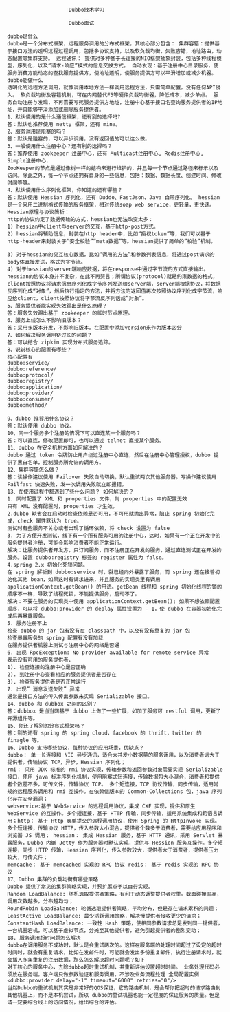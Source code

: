 						Dubbo技术学习

						Dubbo面试

	dubbo是什么
	dubbo是一个分布式框架，远程服务调用的分布式框架，其核心部分包含： 集群容错：提供基于接口方法的透明远程过程调用，包括多协议支持，以及软负载均衡，失败容错，地址路由，动态配置等集群支持。 远程通讯： 提供对多种基于长连接的NIO框架抽象封装，包括多种线程模型，序列化，以及“请求-响应”模式的信息交换方式。 自动发现：基于注册中心目录服务，使服务消费方能动态的查找服务提供方，使地址透明，使服务提供方可以平滑增加或减少机器。
	dubbo能做什么
	透明化的远程方法调用，就像调用本地方法一样调用远程方法，只需简单配置，没有任何API侵入。 软负载均衡及容错机制，可在内网替代F5等硬件负载均衡器，降低成本，减少单点。 服务自动注册与发现，不再需要写死服务提供方地址，注册中心基于接口名查询服务提供者的IP地址，并且能够平滑添加或删除服务提供者。
	1、默认使用的是什么通信框架，还有别的选择吗?
	答：默认也推荐使用 netty 框架，还有 mina。
	2、服务调用是阻塞的吗？
	答：默认是阻塞的，可以异步调用，没有返回值的可以这么做。
	3、一般使用什么注册中心？还有别的选择吗？
	答：推荐使用 zookeeper 注册中心，还有 Multicast注册中心, Redis注册中心, Simple注册中心.
	ZooKeeper的节点是通过像树一样的结构来进行维护的，并且每一个节点通过路径来标示以及访问。除此之外，每一个节点还拥有自身的一些信息，包括：数据、数据长度、创建时间、修改时间等等。
	4、默认使用什么序列化框架，你知道的还有哪些？
	答：默认使用 Hessian 序列化，还有 Duddo、FastJson、Java 自带序列化。 hessian是一个采用二进制格式传输的服务框架，相对传统soap web service，更轻量，更快速。
	Hessian原理与协议简析：
	http的协议约定了数据传输的方式，hessian也无法改变太多：
	1) hessian中client与server的交互，基于http-post方式。
	2) hessian将辅助信息，封装在http header中，比如“授权token”等，我们可以基于http-header来封装关于“安全校验”“meta数据”等。hessian提供了简单的”校验”机制。
	
	3) 对于hessian的交互核心数据，比如“调用的方法”和参数列表信息，将通过post请求的body体直接发送，格式为字节流。
	4) 对于hessian的server端响应数据，将在response中通过字节流的方式直接输出。
	hessian的协议本身并不复杂，在此不再赘言；所谓协议(protocol)就是约束数据的格式，client按照协议将请求信息序列化成字节序列发送给server端，server端根据协议，将数据反序列化成“对象”，然后执行指定的方法，并将方法的返回值再次按照协议序列化成字节流，响应给client，client按照协议将字节流反序列话成”对象”。
	5、服务提供者能实现失效踢出是什么原理？
	答：服务失效踢出基于 zookeeper 的临时节点原理。
	6、服务上线怎么不影响旧版本？
	答：采用多版本开发，不影响旧版本。在配置中添加version来作为版本区分
	7、如何解决服务调用链过长的问题？
	答：可以结合 zipkin 实现分布式服务追踪。
	8、说说核心的配置有哪些？
	核心配置有
	dubbo:service/
	dubbo:reference/
	dubbo:protocol/
	dubbo:registry/
	dubbo:application/
	dubbo:provider/
	dubbo:consumer/
	dubbo:method/
	
	9、dubbo 推荐用什么协议？
	答：默认使用 dubbo 协议。
	10、同一个服务多个注册的情况下可以直连某一个服务吗？
	答：可以直连，修改配置即可，也可以通过 telnet 直接某个服务。
	11、dubbo 在安全机制方面如何解决的？
	dubbo 通过 token 令牌防止用户绕过注册中心直连，然后在注册中心管理授权，dubbo 提供了黑白名单，控制服务所允许的调用方。
	12、集群容错怎么做？
	答：读操作建议使用 Failover 失败自动切换，默认重试两次其他服务器。写操作建议使用 Failfast 快速失败，发一次调用失败就立即报错。
	13、在使用过程中都遇到了些什么问题？ 如何解决的？
	1. 同时配置了 XML 和 properties 文件，则 properties 中的配置无效
	只有 XML 没有配置时，properties 才生效。
	2.dubbo 缺省会在启动时检查依赖是否可用，不可用就抛出异常，阻止 spring 初始化完成，check 属性默认为 true。
	测试时有些服务不关心或者出现了循环依赖，将 check 设置为 false
	3. 为了方便开发测试，线下有一个所有服务可用的注册中心，这时，如果有一个正在开发中的服务提供者注册，可能会影响消费者不能正常运行。
	解决：让服务提供者开发方，只订阅服务，而不注册正在开发的服务，通过直连测试正在开发的服务。设置 dubbo:registry 标签的 register 属性为 false。
	4.spring 2.x 初始化死锁问题。
	在 spring 解析到 dubbo:service 时，就已经向外暴露了服务，而 spring 还在接着初始化其他 bean，如果这时有请求进来，并且服务的实现类里有调用 applicationContext.getBean() 的用法。getBean 线程和 spring 初始化线程的锁的顺序不一样，导致了线程死锁，不能提供服务，启动不了。
	解决：不要在服务的实现类中使用 applicationContext.getBean(); 如果不想依赖配置顺序，可以将 dubbo:provider 的 deplay 属性设置为 - 1，使 dubbo 在容器初始化完成后再暴露服务。
	5. 服务注册不上
	检查 dubbo 的 jar 包有没有在 classpath 中，以及有没有重复的 jar 包
	检查暴露服务的 spring 配置有没有加载
	在服务提供者机器上测试与注册中心的网络是否通
	6. 出现 RpcException: No provider available for remote service 异常
	表示没有可用的服务提供者，
	1). 检查连接的注册中心是否正确
	2). 到注册中心查看相应的服务提供者是否存在
	3). 检查服务提供者是否正常运行
	7. 出现” 消息发送失败” 异常
	通常是接口方法的传入传出参数未实现 Serializable 接口。
	14、dubbo 和 dubbox 之间的区别？
	答：dubbox 是当当网基于 dubbo 上做了一些扩展，如加了服务可 restful 调用，更新了开源组件等。
	15、你还了解别的分布式框架吗？
	答：别的还有 spring 的 spring cloud，facebook 的 thrift，twitter 的 finagle 等。
	16、Dubbo 支持哪些协议，每种协议的应用场景，优缺点？
	dubbo： 单一长连接和 NIO 异步通讯，适合大并发小数据量的服务调用，以及消费者远大于提供者。传输协议 TCP，异步，Hessian 序列化；
	rmi： 采用 JDK 标准的 rmi 协议实现，传输参数和返回参数对象需要实现 Serializable 接口，使用 java 标准序列化机制，使用阻塞式短连接，传输数据包大小混合，消费者和提供者个数差不多，可传文件，传输协议 TCP。 多个短连接，TCP 协议传输，同步传输，适用常规的远程服务调用和 rmi 互操作。在依赖低版本的 Common-Collections 包，java 序列化存在安全漏洞；
	webservice:基于 WebService 的远程调用协议，集成 CXF 实现，提供和原生 WebService 的互操作。多个短连接，基于 HTTP 传输，同步传输，适用系统集成和跨语言调用；http： 基于 Http 表单提交的远程调用协议，使用 Spring 的 HttpInvoke 实现。多个短连接，传输协议 HTTP，传入参数大小混合，提供者个数多于消费者，需要给应用程序和浏览器 JS 调用； hessian： 集成 Hessian 服务，基于 HTTP 通讯，采用 Servlet 暴露服务，Dubbo 内嵌 Jetty 作为服务器时默认实现，提供与 Hession 服务互操作。多个短连接，同步 HTTP 传输，Hessian 序列化，传入参数较大，提供者大于消费者，提供者压力较大，可传文件；
	memcache： 基于 memcached 实现的 RPC 协议 redis： 基于 redis 实现的 RPC 协议
	17、Dubbo 集群的负载均衡有哪些策略　　
	Dubbo 提供了常见的集群策略实现，并预扩展点予以自行实现。
	Random LoadBalance: 随机选取提供者策略，有利于动态调整提供者权重。截面碰撞率高，调用次数越多，分布越均匀；
	RoundRobin LoadBalance: 轮循选取提供者策略，平均分布，但是存在请求累积的问题；
	LeastActive LoadBalance: 最少活跃调用策略，解决慢提供者接收更少的请求； ConstantHash LoadBalance: 一致性 Hash 策略，使相同参数请求总是发到同一提供者，一台机器宕机，可以基于虚拟节点，分摊至其他提供者，避免引起提供者的剧烈变动；
	18. 服务调用超时问题怎么解决
	dubbo在调用服务不成功时，默认是会重试两次的。这样在服务端的处理时间超过了设定的超时时间时，就会有重复请求，比如在发邮件时，可能就会发出多份重复邮件，执行注册请求时，就会插入多条重复的注册数据，那么怎么解决超时问题呢？如下
	对于核心的服务中心，去除dubbo超时重试机制，并重新评估设置超时时间。 业务处理代码必须放在服务端，客户端只做参数验证和服务调用，不涉及业务流程处理 全局配置实例
	<dubbo:provider delay="-1" timeout="6000" retries="0"/>
	当然Dubbo的重试机制其实是非常好的QOS保证，它的路由机制，是会帮你把超时的请求路由到其他机器上，而不是本机尝试，所以 dubbo的重试机器也能一定程度的保证服务的质量。但是请一定要综合线上的访问情况，给出综合的评估。
